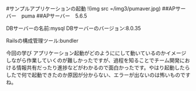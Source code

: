 #サンプルアプリケーションの起動
!(img src =/img3/pumaver.jpg)
##APサーバー　puma
##APサーバー　5.6.5



DBサーバーの名前:mysql
DBサーバーのバージョン:8.0.35

Railsの構成管理ツール:bundler

今回の学び
アプリケーション起動がどのようににして動いているのかイメージしながら作業していくのが難しかったですが、過程を知ることでチーム開発における情報共有だったり進捗などがわかるので面白かったです。やはり起動したらしたで何で起動できたのか原因が分からない、エラーが出ないのは怖いものですね。

